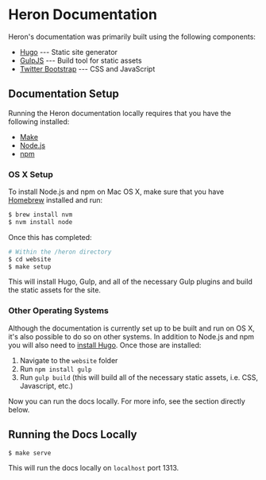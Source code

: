 # Heron Documentation

Heron's documentation was primarily built using the following components:

* [Hugo](http://gohugo.io) --- Static site generator
* [GulpJS](http://gulpjs.com) --- Build tool for static assets
* [Twitter Bootstrap](http://getbootstrap.com) --- CSS and JavaScript

## Documentation Setup

Running the Heron documentation locally requires that you have the following
installed:

* [Make](https://www.gnu.org/software/make/)
* [Node.js](https://nodejs.org/en/)
* [npm](https://www.npmjs.com/)

### OS X Setup

To install Node.js and npm on Mac OS X, make sure that you have
[Homebrew](http://brew.sh/) installed and run:

```bash
$ brew install nvm
$ nvm install node
```

Once this has completed:

```bash
# Within the /heron directory
$ cd website
$ make setup
```

This will install Hugo, Gulp, and all of the necessary Gulp plugins and build
the static assets for the site.

### Other Operating Systems

Although the documentation is currently set up to be built and run on OS X, it's
also possible to do so on other systems. In addition to Node.js and npm you will
also need to [install Hugo](https://github.com/spf13/hugo/releases). Once those
are installed:

1. Navigate to the `website` folder
2. Run `npm install gulp`
3. Run `gulp build` (this will build all of the necessary static assets, i.e.
   CSS, Javascript, etc.)

Now you can run the docs locally. For more info, see the section directly below.

## Running the Docs Locally

```bash
$ make serve
```

This will run the docs locally on `localhost` port 1313.
